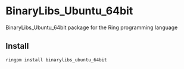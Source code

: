 # BinaryLibs_Ubuntu_64bit

BinaryLibs_Ubuntu_64bit package for the Ring programming language

## Install

	ringpm install binarylibs_ubuntu_64bit